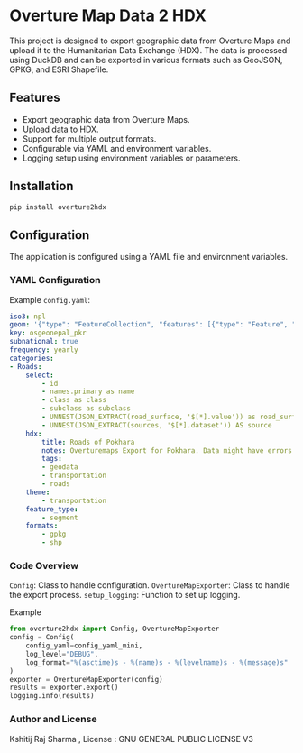 # Overture Map Data 2 HDX

This project is designed to export geographic data from Overture Maps and upload it to the Humanitarian Data Exchange (HDX). The data is processed using DuckDB and can be exported in various formats such as GeoJSON, GPKG, and ESRI Shapefile.

## Features

- Export geographic data from Overture Maps.
- Upload data to HDX.
- Support for multiple output formats.
- Configurable via YAML and environment variables.
- Logging setup using environment variables or parameters.



## Installation

```bash
pip install overture2hdx
```

## Configuration

The application is configured using a YAML file and environment variables.

### YAML Configuration

Example `config.yaml`:
```yaml
iso3: npl
geom: '{"type": "FeatureCollection", "features": [{"type": "Feature", "properties": {}, "geometry": {"coordinates": [[[83.98047393581618, 28.255338988044088], [83.973540694181, 28.230486421513703], [83.91927014759125, 28.214265947308945], [83.97832224013575, 28.195093119231174], [83.96971545741735, 28.158212628626416], [84.00175181531534, 28.19361814379657], [84.03187555483152, 28.168540447741847], [84.01059767533235, 28.208788347541898], [84.0342663278089, 28.255549578267903], [83.99960011963498, 28.228801292171724], [83.98047393581618, 28.255338988044088]]], "type": "Polygon"}}]}'
key: osgeonepal_pkr
subnational: true
frequency: yearly
categories:
- Roads:
    select:
        - id
        - names.primary as name
        - class as class
        - subclass as subclass
        - UNNEST(JSON_EXTRACT(road_surface, '$[*].value')) as road_surface
        - UNNEST(JSON_EXTRACT(sources, '$[*].dataset')) AS source
    hdx:
        title: Roads of Pokhara
        notes: Overturemaps Export for Pokhara. Data might have errors but has gone through validation checks.
        tags:
        - geodata
        - transportation
        - roads
    theme:
        - transportation
    feature_type:
        - segment
    formats:
        - gpkg
        - shp

```
### Code Overview

`Config`: Class to handle configuration.
`OvertureMapExporter`: Class to handle the export process.
`setup_logging`: Function to set up logging.

Example 
```python
from overture2hdx import Config, OvertureMapExporter
config = Config(
    config_yaml=config_yaml_mini,
    log_level="DEBUG",
    log_format="%(asctime)s - %(name)s - %(levelname)s - %(message)s"
)
exporter = OvertureMapExporter(config)
results = exporter.export()
logging.info(results)
```

### Author and License 
Kshitij Raj Sharma , License : GNU GENERAL PUBLIC LICENSE V3
